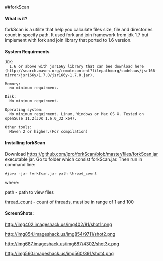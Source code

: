 ##forkScan

#### What is it?
forkScan is a utilite that help you calculate files size, file and directories count in specify path. It used fork and join framework from jdk 1.7 but implement with fork and join library that ported to 1.6 version. 

#### System Requirments
    JDK:
      1.6 or above with jsr166y library that can bee download here (http://search.maven.org/remotecontent?filepath=org/codehaus/jsr166-mirror/jsr166y/1.7.0/jsr166y-1.7.0.jar).
    
    Memory:
      No minimum requirment.

    Disk:
      No minimum requirment.

    Operating system:
      No minimum requirment. Linux, Windows or Mac OS X. Tested on openSuse 11.2(JDK 1.6.0_32 x64).

    Other tools:
      Maven 2 or higher.(For compilation)

#### Installing forkScan
Download https://github.com/jpro/forkScan/blob/master/files/forkScan.jar executable jar.
Go to folder which consist forkScan.jar. Then run in command line:

	#java -jar forkScan.jar path thread_count
where:

path - path to view files

thread_count - count of threads, must be in range of 1 and 100

#### ScreenShots:
http://img402.imageshack.us/img402/81/shot1r.png

http://img854.imageshack.us/img854/9711/shot2.png

http://img687.imageshack.us/img687/4302/shot3x.png

http://img560.imageshack.us/img560/391/shot4.png